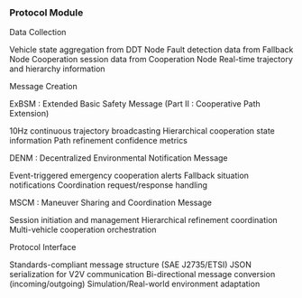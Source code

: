 ### Protocol Module

Data Collection

Vehicle state aggregation from DDT Node
Fault detection data from Fallback Node
Cooperation session data from Cooperation Node
Real-time trajectory and hierarchy information


Message Creation

ExBSM : Extended Basic Safety Message (Part II : Cooperative Path Extension)

10Hz continuous trajectory broadcasting
Hierarchical cooperation state information
Path refinement confidence metrics


DENM : Decentralized Environmental Notification Message

Event-triggered emergency cooperation alerts
Fallback situation notifications
Coordination request/response handling


MSCM : Maneuver Sharing and Coordination Message

Session initiation and management
Hierarchical refinement coordination
Multi-vehicle cooperation orchestration




Protocol Interface

Standards-compliant message structure (SAE J2735/ETSI)
JSON serialization for V2V communication
Bi-directional message conversion (incoming/outgoing)
Simulation/Real-world environment adaptation